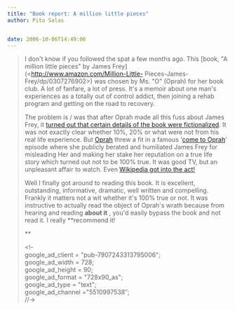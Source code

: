 ```yaml
---
title: "Book report: A million little pieces"
author: Pito Salas


date: 2006-10-06T14:49:00
---
```



>
> I don't know if you followed the spat a few months ago. This [book, "A
> million little pieces" by James Frey](<http://www.amazon.com/Million-Little-
> Pieces-James-Frey/dp/0307276902>) was chosen by Ms. "O" (Oprah) for her book
> club. A lot of fanfare, a lot of press. It's a memoir about one man's
> experiences as a totally out of control addict, then joining a rehab program
> and getting on the road to recovery.
>
> The problem is / was that after Oprah made all this fuss about James Frey,
> it [turned out that certain details of the book were
> fictionalized](<http://www.thesmokinggun.com/archive/0104061jamesfrey1.html>).
> It was not exactly clear whether 10%, 20% or what were not from his real
> life experience. But
> [Oprah](<http://www.cnn.com/2006/SHOWBIZ/books/01/11/frey.lkl/>) threw a fit
> in a famous '[come to
> Oprah](<http://www2.oprah.com/tows/pastshows/200601/tows_past_20060126.jhtml>)'
> episode where she publicly berated and humiliated James Frey for misleading
> Her and making her stake her reputation on a true life story which turned
> out not to be 100% true. It was good TV, but an unpleasant affair to watch.
> Even [Wikipedia got into the
> act!](<http://en.wikipedia.org/wiki/A_Million_Little_Pieces>)
>
> Well I finally got around to reading this book. It is excellent,
> outstanding, informative, dramatic, well written and compelling. Frankly it
> matters not a wit whether it's 100% true or not. It was instructive to
> actually read the object of Oprah's wrath because from hearing and reading
> **about it** , you'd easily bypass the book and not read it. I really
> **recommend it!
>
> **
>
> <!-  
> google_ad_client = "pub-7907243313795006";  
> google_ad_width = 728;  
> google_ad_height = 90;  
> google_ad_format = "728x90_as";  
> google_ad_type = "text";  
> google_ad_channel ="5510997538″;  
> //->  
> <script type="text/javascript"  
>  src="http://pagead2.googlesyndication.com/pagead/show_ads.js">
>
> Technorati Tags: [oprah](<http://www.technorati.com/tag/oprah>)


